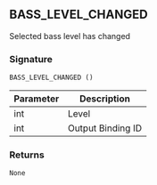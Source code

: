 ## BASS\_LEVEL\_CHANGED

Selected bass level has changed


### Signature

`BASS_LEVEL_CHANGED ()`


| Parameter | Description |
| --- | --- |
| int | Level |
| int | Output Binding ID |


### Returns

`None`